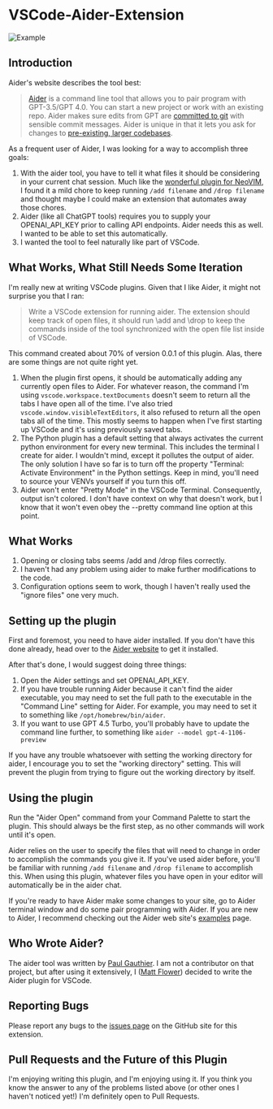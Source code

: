 # VSCode-Aider-Extension

![Example](https://raw.githubusercontent.com/mattflower/vscode-aider-extension/master/media/Example.png)

## Introduction

Aider's website describes the tool best:

> [Aider](https://aider.chat) is a command line tool that allows you to pair program with GPT-3.5/GPT 4.0.  You can start a new project or work with an existing repo.  Aider makes sure edits from GPT are [committed to git](https://aider.chat/docs/faq.html#how-does-aider-use-git) with sensible commit messages.  Aider is unique in that it lets you ask for changes to [pre-existing, larger codebases](https://aider.chat/docs/repomap.html).

As a frequent user of Aider, I was looking for a way to accomplish three goals:

1. With the aider tool, you have to tell it what files it should be considering in your current chat session.  Much like the [wonderful plugin for NeoVIM](https://github.com/joshuavial/aider.nvim), I found it a mild chore to keep running `/add filename` and `/drop filename` and thought maybe I could make an extension that automates away those chores.
2. Aider (like all ChatGPT tools) requires you to supply your OPENAI_API_KEY prior to calling API endpoints.  Aider needs this as well.  I wanted to be able to set this automatically.
3. I wanted the tool to feel naturally like part of VSCode.

## What Works, What Still Needs Some Iteration

I'm really new at writing VSCode plugins.  Given that I like Aider, it might not surprise you that I ran:

> Write a VSCode extension for running aider.  The extension should keep track of open files, it should run \add and \drop to keep the commands inside of the tool synchronized with the open file list inside of VSCode.

This command created about 70% of version 0.0.1 of this plugin.  Alas, there are some things are not quite right yet.  

1. When the plugin first opens, it should be automatically adding any currently open files to Aider.  For whatever reason, the command I'm using `vscode.workspace.textDocuments` doesn't seem to return all the tabs I have open all of the time.  I've also tried `vscode.window.visibleTextEditors`, it also refused to return all the open tabs all of the time.  This mostly seems to happen when I've first starting up VSCode and it's using previously saved tabs.  
2. The Python plugin has a default setting that always activates the current python environment for every new terminal.  This includes the terminal I create for aider.  I wouldn't mind, except it pollutes the output of aider.  The only solution I have so far is to turn off the property "Terminal: Activate Environment" in the Python settings.  Keep in mind, you'll need to source your VENVs yourself if you turn this off.
3. Aider won't enter "Pretty Mode" in the VSCode Terminal.  Consequently, output isn't colored.  I don't have context on why that doesn't work, but I know that it won't even obey the --pretty command line option at this point.

## What Works

1. Opening or closing tabs seems /add and /drop files correctly.
2. I haven't had any problem using aider to make further modifications to the code.
3. Configuration options seem to work, though I haven't really used the "ignore files" one very much.


## Setting up the plugin

First and foremost, you need to have aider installed.  If you don't have this done already, head over to the [Aider website](https://aider.chat) to get it installed.

After that's done, I would suggest doing three things:

1. Open the Aider settings and set OPENAI_API_KEY.
2. If you have trouble running Aider because it can't find the aider executable, you may need to set the full path to the executable in the "Command Line" setting for Aider.  For example, you may need to set it to something like `/opt/homebrew/bin/aider`.
3. If you want to use GPT 4.5 Turbo, you'll probably have to update the command line further, to something like `aider --model gpt-4-1106-preview`

If you have any trouble whatsoever with setting the working directory for aider, I encourage you to set the "working directory" setting.  This will prevent the plugin from trying to figure out the working directory by itself.

## Using the plugin

Run the "Aider Open" command from your Command Palette to start the plugin.  This should always be the first step, as no other commands will work until it's open.

Aider relies on the user to specify the files that will need to change in order to accomplish the commands you give it.  If you've used aider before, you'll be familiar with running `/add filename` and `/drop filename` to accomplish this.  When using this plugin, whatever files you have open in your editor will automatically be in the aider chat. 

If you're ready to have Aider make some changes to your site, go to Aider terminal window and do some pair programming with Aider.  If you are new to Aider, I recommend checking out the Aider web site's [examples](https://aider.chat/examples/) page.  

## Who Wrote Aider?

The aider tool was written by [Paul Gauthier](https://github.com/paul-gauthier).  I am not a contributor on that project, but after using it extensively, I ([Matt Flower](https://github.com/mattflower)) decided to write the Aider plugin for VSCode.

## Reporting Bugs

Please report any bugs to the [issues page](https://github.com/MattFlower/vscode-aider-extension/issues) on the GitHub site for this extension.

## Pull Requests and the Future of this Plugin

I'm enjoying writing this plugin, and I'm enjoying using it.  If you think you know the answer to any of the problems listed above (or other ones I haven't noticed yet!) I'm definitely open to Pull Requests.
